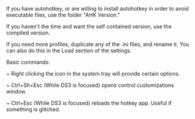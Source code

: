 If you have autohotkey, or are willing to install autohotkey in order to avoid executable files, use the folder "AHK Version."

If you haven't the time and want the self contained version, use the compiled version.


If you need more profiles, duplicate any of the .ini files, and rename it. You can also do this in the Load section of the settings.



Basic commands:

~ Right clicking the icon in the system tray will provide certain options.

~ Ctrl+Sh+Esc (While DS3 is focused) opens control customizations window.

~ Ctrl+Esc (While DS3 is focused) reloads the hotkey app. Useful if something is glitched.
